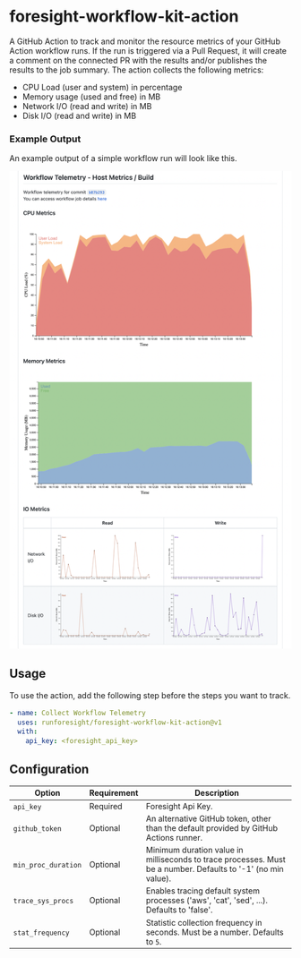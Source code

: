 # foresight-workflow-kit-action

A GitHub Action to track and monitor the resource metrics of your GitHub Action workflow runs. If the run is triggered via a Pull Request, it will create a comment on the connected PR with the results and/or publishes the results to the job summary. The action collects the following metrics:

- CPU Load (user and system) in percentage
- Memory usage (used and free) in MB
- Network I/O (read and write) in MB
- Disk I/O (read and write) in MB

### Example Output

An example output of a simple workflow run will look like this.

![PR Comment Example](/images/pr-comment-example.png)

## Usage

To use the action, add the following step before the steps you want to track.

```yaml
- name: Collect Workflow Telemetry
  uses: runforesight/foresight-workflow-kit-action@v1
  with:
    api_key: <foresight_api_key>
```

## Configuration

| Option                | Requirement       | Description
| ---                   | ---               | ---
| `api_key`        | Required          |  Foresight Api Key.
| `github_token`        | Optional          | An alternative GitHub token, other than the default provided by GitHub Actions runner.
| `min_proc_duration`      | Optional          | Minimum duration value in milliseconds to trace processes. Must be a number. Defaults to '-1' (no min value).
| `trace_sys_procs`      | Optional          | Enables tracing default system processes ('aws', 'cat', 'sed', ...). Defaults to 'false'.
| `stat_frequency`      | Optional          | Statistic collection frequency in seconds. Must be a number. Defaults to `5`.
